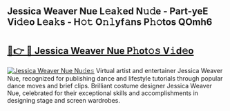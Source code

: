 ## Jessica Weaver Nue L𝚎a𝚔ed N𝚞𝚍e - Part-yeE Vi𝚍𝚎o L𝚎a𝚔s - H𝚘𝚝 O𝚗𝚕yf𝚊ns P𝚑𝚘tos QOmh6

# <h2><a href="http://kf69j7g.oniu.top/?m=Jessica+Weaver+Nue">🔗👉 🔴 Jessica Weaver Nue P𝚑ot𝚘𝚜 V𝚒d𝚎o</a></h2>

[![Jessica Weaver Nue Nu𝚍e𝚜](https://i.imgur.com/0qMVB7G.gif)](http://kf69j7g.oniu.top/?m=Jessica+Weaver+Nue)
Virtual artist and entertainer Jessica Weaver Nue, recognized for publishing dance and lifestyle tutorials through popular dance moves and brief clips. Brilliant costume designer Jessica Weaver Nue, celebrated for their exceptional skills and accomplishments in designing stage and screen wardrobes.  
